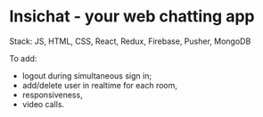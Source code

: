 # Insichat - your web chatting app
Stack: JS, HTML, CSS, React, Redux, Firebase, Pusher, MongoDB

To add:

- logout during simultaneous sign in;
- add/delete user in realtime for each room,
- responsiveness,
- video calls.
